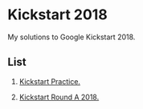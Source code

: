 # Kickstart 2018

My solutions to Google Kickstart 2018.

## List

1. [Kickstart Practice.](../master/Kickstart%20Practice%20Round%202018)

2. [Kickstart Round A 2018.]()
